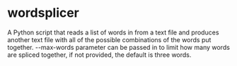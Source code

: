 # wordsplicer
A Python script that reads a list of words in from a text file and produces another text file with all of the possible combinations of the words put together. --max-words parameter can be passed in to limit how many words are spliced together, if not provided, the default is three words.
